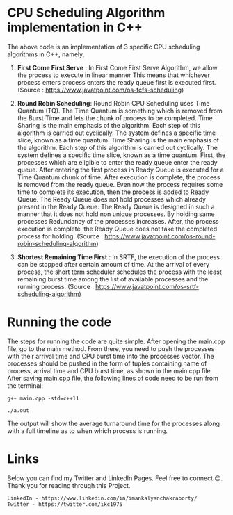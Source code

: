 # CPU Scheduling Algorithm implementation in C++

The above code is an implementation of 3 specific CPU scheduling algorithms in C++, namely,

1. **First Come First Serve** : In First Come First Serve Algorithm, we allow the process to execute in linear manner This means that whichever process enters process enters the ready queue first is executed first. (Source : https://www.javatpoint.com/os-fcfs-scheduling)

2. **Round Robin Scheduling**: Round Robin CPU Scheduling uses Time Quantum (TQ). The Time Quantum is something which is removed from the Burst Time and lets the chunk of process to be completed. Time Sharing is the main emphasis of the algorithm. Each step of this algorithm is carried out cyclically. The system defines a specific time slice, known as a time quantum. Time Sharing is the main emphasis of the algorithm. Each step of this algorithm is carried out cyclically. The system defines a specific time slice, known as a time quantum. First, the processes which are eligible to enter the ready queue enter the ready queue. After entering the first process in Ready Queue is executed for a Time Quantum chunk of time. After execution is complete, the process is removed from the ready queue. Even now the process requires some time to complete its execution, then the process is added to Ready Queue. The Ready Queue does not hold processes which already present in the Ready Queue. The Ready Queue is designed in such a manner that it does not hold non unique processes. By holding same processes Redundancy of the processes increases. After, the process execution is complete, the Ready Queue does not take the completed process for holding. (Source : https://www.javatpoint.com/os-round-robin-scheduling-algorithm)

3. **Shortest Remaining Time First** : In SRTF, the execution of the process can be stopped after certain amount of time. At the arrival of every process, the short term scheduler schedules the process with the least remaining burst time among the list of available processes and the running process. (Source : https://www.javatpoint.com/os-srtf-scheduling-algorithm)

# Running the code

The steps for running the code are quite simple. After opening the main.cpp file, go to the main method. From there, you need to push the processes with their arrival time and CPU burst time into the processes vector. The processes should be pushed in the form of tuples containing name of process, arrival time and CPU burst time, as shown in the main.cpp file. After saving main.cpp file, the following lines of code need to be run from the terminal:

```
g++ main.cpp -std=c++11
```
```
./a.out
```

The output will show the average turnaround time for the processes along with a full timeline as to when which process is running.

# Links
Below you can find my Twitter and LinkedIn Pages. Feel free to connect 😊. Thank you for reading through this Project.

    LinkedIn - https://www.linkedin.com/in/imankalyanchakraborty/
    Twitter - https://twitter.com/ikc1975

